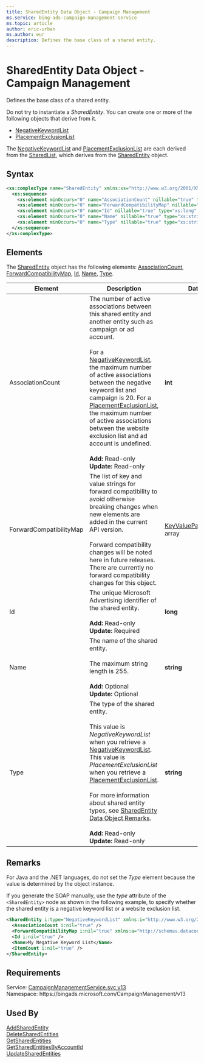 ```yaml
---
title: SharedEntity Data Object - Campaign Management
ms.service: bing-ads-campaign-management-service
ms.topic: article
author: eric-urban
ms.author: eur
description: Defines the base class of a shared entity.
---
```

# SharedEntity Data Object - Campaign Management
Defines the base class of a shared entity.

Do not try to instantiate a *SharedEntity*. You can create one or more of the following objects that derive from it.
- [NegativeKeywordList](negativekeywordlist.md)  
- [PlacementExclusionList](placementexclusionlist.md)  

The [NegativeKeywordList](negativekeywordlist.md) and [PlacementExclusionList](placementexclusionlist.md) are each derived from the [SharedList](sharedlist.md), which derives from the [SharedEntity](sharedentity.md) object.

## Syntax
```xml
<xs:complexType name="SharedEntity" xmlns:xs="http://www.w3.org/2001/XMLSchema">
  <xs:sequence>
    <xs:element minOccurs="0" name="AssociationCount" nillable="true" type="xs:int" />
    <xs:element minOccurs="0" name="ForwardCompatibilityMap" nillable="true" type="q76:ArrayOfKeyValuePairOfstringstring" xmlns:q76="http://schemas.datacontract.org/2004/07/System.Collections.Generic" />
    <xs:element minOccurs="0" name="Id" nillable="true" type="xs:long" />
    <xs:element minOccurs="0" name="Name" nillable="true" type="xs:string" />
    <xs:element minOccurs="0" name="Type" nillable="true" type="xs:string" />
  </xs:sequence>
</xs:complexType>
```

## <a name="elements"></a>Elements

The [SharedEntity](sharedentity.md) object has the following elements: [AssociationCount](#associationcount), [ForwardCompatibilityMap](#forwardcompatibilitymap), [Id](#id), [Name](#name), [Type](#type).

|Element|Description|Data Type|
|-----------|---------------|-------------|
|<a name="associationcount"></a>AssociationCount|The number of active associations between this shared entity and another entity such as campaign or ad account.<br/><br/>For a [NegativeKeywordList](negativekeywordlist.md), the maximum number of active associations between the negative keyword list and campaign is 20. For a [PlacementExclusionList](placementexclusionlist.md), the maximum number of active associations between the website exclusion list and ad account is undefined.<br/><br/>**Add:** Read-only<br/>**Update:** Read-only|**int**|
|<a name="forwardcompatibilitymap"></a>ForwardCompatibilityMap|The list of key and value strings for forward compatibility to avoid otherwise breaking changes when new elements are added in the current API version.<br/><br/>Forward compatibility changes will be noted here in future releases. There are currently no forward compatibility changes for this object.|[KeyValuePairOfstringstring](keyvaluepairofstringstring.md) array|
|<a name="id"></a>Id|The unique Microsoft Advertising identifier of the shared entity.<br/><br/>**Add:** Read-only<br/>**Update:** Required|**long**|
|<a name="name"></a>Name|The name of the shared entity.<br/><br/>The maximum string length is 255.<br/><br/>**Add:** Optional<br/>**Update:** Optional|**string**|
|<a name="type"></a>Type|The type of the shared entity.<br/><br/>This value is *NegativeKeywordList* when you retrieve a [NegativeKeywordList](negativekeywordlist.md). This value is *PlacementExclusionList* when you retrieve a [PlacementExclusionList](placementexclusionlist.md).<br/><br/>For more information about shared entity types, see [SharedEntity Data Object Remarks](sharedentity.md#remarks).<br/><br/>**Add:** Read-only<br/>**Update:** Read-only|**string**|

## <a name="remarks"></a>Remarks
For Java and the .NET languages, do not set the *Type* element because the value is determined by the object instance.

If you generate the SOAP manually, use the *type* attribute of the `<SharedEntity>` node as shown in the following example, to specify whether the shared entity is a negative keyword list or a website exclusion list.

```xml
<SharedEntity i:type="NegativeKeywordList" xmlns:i="http://www.w3.org/2001/XMLSchema-instance">
  <AssociationCount i:nil="true" />
  <ForwardCompatibilityMap i:nil="true" xmlns:a="http://schemas.datacontract.org/2004/07/System.Collections.Generic" />
  <Id i:nil="true" />
  <Name>My Negative Keyword List</Name>
  <ItemCount i:nil="true" />
</SharedEntity>
```

## Requirements
Service: [CampaignManagementService.svc v13](https://campaign.api.bingads.microsoft.com/Api/Advertiser/CampaignManagement/v13/CampaignManagementService.svc)  
Namespace: https\://bingads.microsoft.com/CampaignManagement/v13  

## Used By
[AddSharedEntity](addsharedentity.md)  
[DeleteSharedEntities](deletesharedentities.md)  
[GetSharedEntities](getsharedentities.md)  
[GetSharedEntitiesByAccountId](getsharedentitiesbyaccountid.md)  
[UpdateSharedEntities](updatesharedentities.md)  

